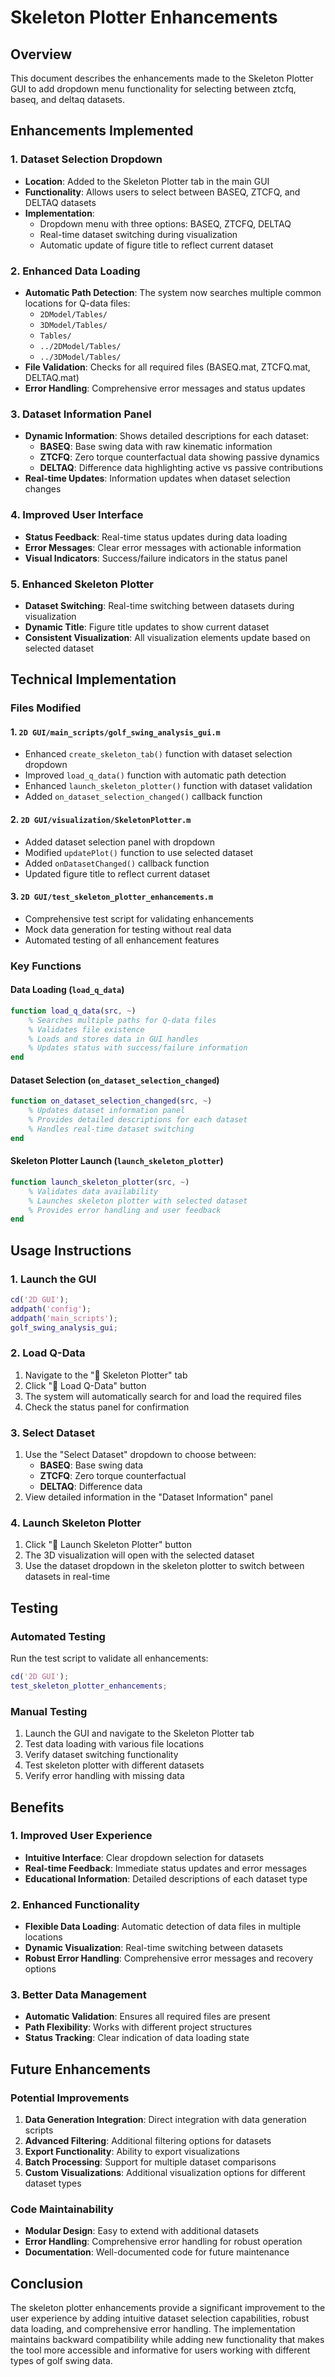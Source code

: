 # Skeleton Plotter Enhancements

## Overview
This document describes the enhancements made to the Skeleton Plotter GUI to add dropdown menu functionality for selecting between ztcfq, baseq, and deltaq datasets.

## Enhancements Implemented

### 1. Dataset Selection Dropdown
- **Location**: Added to the Skeleton Plotter tab in the main GUI
- **Functionality**: Allows users to select between BASEQ, ZTCFQ, and DELTAQ datasets
- **Implementation**:
  - Dropdown menu with three options: BASEQ, ZTCFQ, DELTAQ
  - Real-time dataset switching during visualization
  - Automatic update of figure title to reflect current dataset

### 2. Enhanced Data Loading
- **Automatic Path Detection**: The system now searches multiple common locations for Q-data files:
  - `2DModel/Tables/`
  - `3DModel/Tables/`
  - `Tables/`
  - `../2DModel/Tables/`
  - `../3DModel/Tables/`
- **File Validation**: Checks for all required files (BASEQ.mat, ZTCFQ.mat, DELTAQ.mat)
- **Error Handling**: Comprehensive error messages and status updates

### 3. Dataset Information Panel
- **Dynamic Information**: Shows detailed descriptions for each dataset:
  - **BASEQ**: Base swing data with raw kinematic information
  - **ZTCFQ**: Zero torque counterfactual data showing passive dynamics
  - **DELTAQ**: Difference data highlighting active vs passive contributions
- **Real-time Updates**: Information updates when dataset selection changes

### 4. Improved User Interface
- **Status Feedback**: Real-time status updates during data loading
- **Error Messages**: Clear error messages with actionable information
- **Visual Indicators**: Success/failure indicators in the status panel

### 5. Enhanced Skeleton Plotter
- **Dataset Switching**: Real-time switching between datasets during visualization
- **Dynamic Title**: Figure title updates to show current dataset
- **Consistent Visualization**: All visualization elements update based on selected dataset

## Technical Implementation

### Files Modified

#### 1. `2D GUI/main_scripts/golf_swing_analysis_gui.m`
- Enhanced `create_skeleton_tab()` function with dataset selection dropdown
- Improved `load_q_data()` function with automatic path detection
- Enhanced `launch_skeleton_plotter()` function with dataset validation
- Added `on_dataset_selection_changed()` callback function

#### 2. `2D GUI/visualization/SkeletonPlotter.m`
- Added dataset selection panel with dropdown
- Modified `updatePlot()` function to use selected dataset
- Added `onDatasetChanged()` callback function
- Updated figure title to reflect current dataset

#### 3. `2D GUI/test_skeleton_plotter_enhancements.m`
- Comprehensive test script for validating enhancements
- Mock data generation for testing without real data
- Automated testing of all enhancement features

### Key Functions

#### Data Loading (`load_q_data`)
```matlab
function load_q_data(src, ~)
    % Searches multiple paths for Q-data files
    % Validates file existence
    % Loads and stores data in GUI handles
    % Updates status with success/failure information
end
```

#### Dataset Selection (`on_dataset_selection_changed`)
```matlab
function on_dataset_selection_changed(src, ~)
    % Updates dataset information panel
    % Provides detailed descriptions for each dataset
    % Handles real-time dataset switching
end
```

#### Skeleton Plotter Launch (`launch_skeleton_plotter`)
```matlab
function launch_skeleton_plotter(src, ~)
    % Validates data availability
    % Launches skeleton plotter with selected dataset
    % Provides error handling and user feedback
end
```

## Usage Instructions

### 1. Launch the GUI
```matlab
cd('2D GUI');
addpath('config');
addpath('main_scripts');
golf_swing_analysis_gui;
```

### 2. Load Q-Data
1. Navigate to the "🦴 Skeleton Plotter" tab
2. Click "📂 Load Q-Data" button
3. The system will automatically search for and load the required files
4. Check the status panel for confirmation

### 3. Select Dataset
1. Use the "Select Dataset" dropdown to choose between:
   - **BASEQ**: Base swing data
   - **ZTCFQ**: Zero torque counterfactual
   - **DELTAQ**: Difference data
2. View detailed information in the "Dataset Information" panel

### 4. Launch Skeleton Plotter
1. Click "🦴 Launch Skeleton Plotter" button
2. The 3D visualization will open with the selected dataset
3. Use the dataset dropdown in the skeleton plotter to switch between datasets in real-time

## Testing

### Automated Testing
Run the test script to validate all enhancements:
```matlab
cd('2D GUI');
test_skeleton_plotter_enhancements;
```

### Manual Testing
1. Launch the GUI and navigate to the Skeleton Plotter tab
2. Test data loading with various file locations
3. Verify dataset switching functionality
4. Test skeleton plotter with different datasets
5. Verify error handling with missing data

## Benefits

### 1. Improved User Experience
- **Intuitive Interface**: Clear dropdown selection for datasets
- **Real-time Feedback**: Immediate status updates and error messages
- **Educational Information**: Detailed descriptions of each dataset type

### 2. Enhanced Functionality
- **Flexible Data Loading**: Automatic detection of data files in multiple locations
- **Dynamic Visualization**: Real-time switching between datasets
- **Robust Error Handling**: Comprehensive error messages and recovery options

### 3. Better Data Management
- **Automatic Validation**: Ensures all required files are present
- **Path Flexibility**: Works with different project structures
- **Status Tracking**: Clear indication of data loading state

## Future Enhancements

### Potential Improvements
1. **Data Generation Integration**: Direct integration with data generation scripts
2. **Advanced Filtering**: Additional filtering options for datasets
3. **Export Functionality**: Ability to export visualizations
4. **Batch Processing**: Support for multiple dataset comparisons
5. **Custom Visualizations**: Additional visualization options for different dataset types

### Code Maintainability
- **Modular Design**: Easy to extend with additional datasets
- **Error Handling**: Comprehensive error handling for robust operation
- **Documentation**: Well-documented code for future maintenance

## Conclusion

The skeleton plotter enhancements provide a significant improvement to the user experience by adding intuitive dataset selection capabilities, robust data loading, and comprehensive error handling. The implementation maintains backward compatibility while adding new functionality that makes the tool more accessible and informative for users working with different types of golf swing data.
